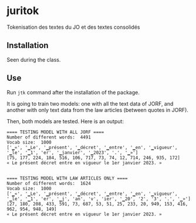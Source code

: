 # juritok
Tokenisation des textes du JO et des textes consolidés

## Installation

Seen during the class.

## Use

Run `jtk` command after the installation of the package.

It is going to train two models: one with all the text data of JORF, and another with only text data from the law articles (between quotes in JORF).

Then, both models are tested. Here is an output:

```
==== TESTING MODEL WITH ALL JORF ====
Number of different words:  4491
Vocab size:  1000
['▁«', '▁Le', '▁présent', '▁décret', '▁entre', '▁en', '▁vigueur', '▁le', '▁1', 'er', '▁janvier', '▁2023', '.', '▁»']
[75, 177, 224, 184, 516, 106, 717, 73, 74, 12, 714, 246, 935, 172]
« Le présent décret entre en vigueur le 1er janvier 2023. »


==== TESTING MODEL WITH LAW ARTICLES ONLY ====
Number of different words:  1624
Vocab size:  1000
['▁«', '▁Le', '▁présent', '▁décret', '▁entre', '▁en', '▁vigueur', '▁le', '▁1', 'er', '▁j', 'an', 'v', 'ier', '▁20', '2', '3', '.', '▁»']
[27, 180, 208, 433, 591, 73, 687, 53, 51, 25, 233, 20, 949, 153, 416, 962, 954, 948, 149]
« Le présent décret entre en vigueur le 1er janvier 2023. »
```
